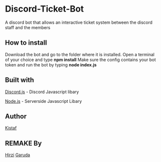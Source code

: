 # Discord-Ticket-Bot
A discord bot that allows an interactive ticket system between the discord staff and the members

## How to install
Download the bot and go to the folder where it is installed.
Open a terminal of your choice and type **npm install**
Make sure the config contains your bot token and run the bot by typing **node index.js**

## Built with
[Discord.js](https://discord.js.org/) - Discord Javascript libary

[Node.js](https://nodejs.org/en//) - Serverside Javascript Libary

## Author
[Kistaf](https://github.com/Kistaf)

## REMAKE By
[Hirzi](https://github.com/HirziGamingYT)
[Garuda](https://github.com/GARUDA2703)
